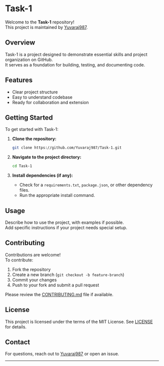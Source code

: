 # Task-1

Welcome to the **Task-1** repository!  
This project is maintained by [Yuvaraj987](https://github.com/Yuvaraj987).

## Overview

Task-1 is a project designed to demonstrate essential skills and project organization on GitHub.  
It serves as a foundation for building, testing, and documenting code.

## Features

- Clear project structure
- Easy to understand codebase
- Ready for collaboration and extension

## Getting Started

To get started with Task-1:

1. **Clone the repository:**
   ```bash
   git clone https://github.com/Yuvaraj987/Task-1.git
   ```

2. **Navigate to the project directory:**
   ```bash
   cd Task-1
   ```

3. **Install dependencies (if any):**
   - Check for a `requirements.txt`, `package.json`, or other dependency files.
   - Run the appropriate install command.

## Usage

Describe how to use the project, with examples if possible.  
Add specific instructions if your project needs special setup.

## Contributing

Contributions are welcome!  
To contribute:
1. Fork the repository
2. Create a new branch (`git checkout -b feature-branch`)
3. Commit your changes
4. Push to your fork and submit a pull request

Please review the [CONTRIBUTING.md](CONTRIBUTING.md) file if available.

## License

This project is licensed under the terms of the MIT License. See [LICENSE](LICENSE) for details.

## Contact

For questions, reach out to [Yuvaraj987](mailto:your-email@example.com) or open an issue.

---
